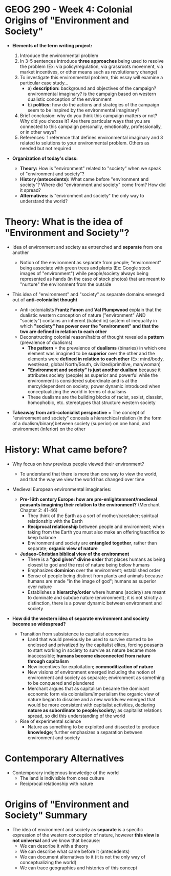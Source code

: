 # GEOG 290 - Week 4: Colonial Origins of "Environment and Society"
- **Elements of the term writing project:**
    1. Introduce the environmental problem
    2. In 3-5 sentences introduce **three approaches** being used to resolve the problem (Ex: via policy/regulation, via grassroots movement, via market incentives, or other means such as revolutionary change)
    3. To investigate this environmental problem, this essay will examine a particular case study...
        - a) **description:** background and objectives of the campaign? environmental imaginary? is the campaign based on western dualistic conception of the environment
        - b) **politics:** how do the actions and strategies of the campaign seem to be inspired by the environmental imaginary?
    4. Brief conclusion: why do you think this campaign matters or not? Why did you choose it? Are there particular ways that you are connected to this campaign personally, emotionally, professionally, or in other ways?
    5. References: 1 reference that defines environmental imaginary and 3 related to solutions to your environmental problem. Others as needed but not required

- **Organization of today's class:**
    - **Theory:** How is "environment" related to "society" when we speak of "environment and society"?
    - **History (antecedents):** What came before "environment and society"? Where did "environment and society" come from? How did it spread?
    - **Alternatives:** is "environment and society" the only way to understand the world?

# Theory: What is the idea of "Environment and Society"?
- Idea of environment and society as entrenched and **separate** from one another
    - Notion of the environment as separate from people; "environment" being associate with green trees and plants (Ex: Google stock images of "environment") while people/society always being represented as hands (in the case of stock photos) that are meant to "nurture" the environment from the outside
    
- This idea of "environment" and "society" as separate domains emerged out of **anti-colonialist thought**
    - Anti-colonialists **Frantz Fanon** and **Val Plumpwood** explain that the dualistic western conception of nature ("environment" AND "society") contains an inherent (baked in) system of inequality in which **"society" has power over the "environment" and that the two are defined in relation to each other**
    - Deconstructing colonial reason/habits of thought revealed a **pattern** (prevalence of dualisms)
        - **The pattern** = the prevalence of **dualisms** (binaries) in which one element was imagined to be **superior** over the other and the elements were **defined in relation to each other** (Ex: mind/body, west/east, global North/South, civilized/primitive, man/woman)
        - **"Environment and society" is just another dualism** because it attributes society (people) as superior and powerful while the environment is considered subordinate and is at the mercy/dependent on society; power dynamic introduced when conceptualizing the world in terms of dualisms
        - These dualisms are the building blocks of racist, sexist, classist, homophobic, etc. stereotypes that structure western society

- **Takeaway from anti-colonialist perspective** = The concept of "environment and society" conceals a hierarchical relation (in the form of a dualism/binary)between society (superior) on one hand, and environment (inferior) on the other

# History: What came before?
- Why focus on how previous people viewed their environment?
    - To understand that there is more than one way to view the world, and that the way we view the world has changed over time

- Medieval European environmental imaginaries:
    - **Pre-16th century Europe: how are pre-enlightenment/medieval peasants imagining their relation to the environment?** (Merchant Chapter 2: 41-46)
        - They think of the Earth as a sort of mother/caretaker; spiritual relationship with the Earth
        - **Reciprocal relationship** between people and environment; when taking from the Earth you must also make an offering/sacrifice to keep balance
        - Environment and society are **entangled together**, rather than separate; **organic view of nature**
    - **Judaeo-Christian biblical view of the environment**
        - There is a **"god given" divine order** that places humans as being closest to god and the rest of nature being below humans 
        - Emphasizes **dominion** over the environment; established order
        - Sense of people being distinct from plants and animals because humans are made "in the image of god"; humans as superior over nature
        - Establishes a **hierarchy/order** where humans (society) are meant to dominate and subdue nature (environment); it is not strictly a distinction, there is a power dynamic between environment and society

- **How did the western idea of separate environment and society become so widespread?**
    - Transition from subsistence to capitalist economies
        - Land that would previously be used to survive started to be enclosed and privatized by the capitalist elites, forcing peasants to start working in society to survive as nature became more inaccessible; **humans become disconnected from nature through capitalism**
        - New incentives for exploitation; **commoditization of nature**
        - New visions of environment emerged including the notion of environment and society as separate; environment as something to be conquered and plundered
        - Merchant argues that as capitalism became the dominant economic form via colonialism/imperialism the organic view of nature began to dissolve and a new worldview emerged that would be more consistent with capitalist activities, declaring **nature as subordinate to people/society**; as capitalist relations spread, so did this understanding of the world
    - Rise of experimental science
        - Nature as something to be exploited and dissected to produce **knowledge**; further emphasizes a separation between environment and society

# Contemporary Alternatives
- Contemporary indigenous knowledge of the world
    - The land is indivisible from ones culture
    - Reciprocal relationship with nature

# Origins of "Environment and Society" Summary
- The idea of environment and society as **separate** is a specific expression of the western conception of nature, however **this view is not universal** and we know that because:
    - We can describe it with a theory
    - We can describe what came before it (antecedents)
    - We can document alternatives to it (it is not the only way of conceptualizing the world)
    - We can trace geographies and histories of this concept 
